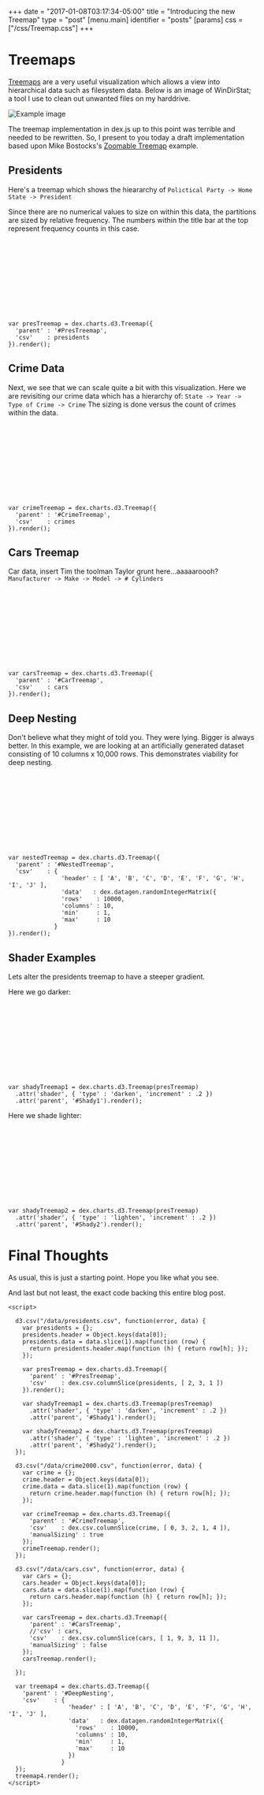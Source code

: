 +++
date = "2017-01-08T03:17:34-05:00"
title = "Introducing the new Treemap"
type = "post"
[menu.main]
  identifier = "posts"
[params]
  css = ["/css/Treemap.css"]
+++

# Treemaps

[Treemaps](http://www.datavizcatalogue.com/methods/treemap.html) are a very useful visualization which allows a view into
hierarchical data such as filesystem data.  Below is an image of WinDirStat; a
tool I use to clean out unwanted files on my harddrive.

![Example image](/images/blog/WinDirStat_Treemap.png)

The treemap implementation in dex.js up to this point was terrible and needed to
be rewritten.  So, I present to you today a draft implementation based upon
Mike Bostocks's [Zoomable Treemap](https://bost.ocks.org/mike/treemap/) example.

## Presidents
Here's a treemap which shows the hieararchy of
```Polictical Party -> Home State -> President```

Since there are no numerical values to size on within this data, the
partitions are sized by relative frequency.  The numbers within the
title bar at the top represent frequency counts in this case.

<svg id="PresTreemap" class="WideChart"></svg>
<pre><code class="language-javascript">var presTreemap = dex.charts.d3.Treemap({
  'parent' : '#PresTreemap',
  'csv'    : presidents
}).render();</code></pre>

## Crime Data
Next, we see that we can scale quite a bit with this visualization.
Here we are revisiting our crime data which has a hierarchy of:
```State -> Year -> Type of Crime -> Crime```
The sizing is done versus the count of crimes within the data.

<svg id="CrimeTreemap" class="WideChart"></svg>
<pre><code class="language-javascript">var crimeTreemap = dex.charts.d3.Treemap({
  'parent' : '#CrimeTreemap',
  'csv'    : crimes
}).render();</code></pre>

## Cars Treemap
Car data, insert Tim the toolman Taylor grunt here...aaaaaroooh?
```Manufacturer -> Make -> Model -> # Cylinders```

<svg id="CarsTreemap" class="WideChart"></svg>
<pre><code class="language-javascript">var carsTreemap = dex.charts.d3.Treemap({
  'parent' : '#CarTreemap',
  'csv'    : cars
}).render();</code></pre>

## Deep Nesting
Don't believe what they might of told you.  They were lying. Bigger is
always better. In this example, we are looking at an artificially
generated dataset consisting of 10 columns x 10,000 rows.  This
demonstrates viability for deep nesting.

<svg id="DeepNesting" class="WideChart"></svg>
<pre><code class="language-javascript">var nestedTreemap = dex.charts.d3.Treemap({
  'parent' : '#NestedTreemap',
  'csv'    : {
               'header' : [ 'A', 'B', 'C', 'D', 'E', 'F', 'G', 'H', 'I', 'J' ],
               'data'   : dex.datagen.randomIntegerMatrix({
               'rows'    : 10000,
               'columns' : 10,
               'min'     : 1,
               'max'     : 10
             }
}).render();</code></pre>

## Shader Examples
Lets alter the presidents treemap to have a steeper gradient.

Here we go darker:

<svg id="Shady1" class="WideChart"></svg>
<pre><code class="language-javascript">var shadyTreemap1 = dex.charts.d3.Treemap(presTreemap)
  .attr('shader', { 'type' : 'darken', 'increment' : .2 })
  .attr('parent', '#Shady1').render();
</code></pre>
      
Here we shade lighter:

<svg id="Shady2" class="WideChart"></svg>
<pre><code class="language-javascript">var shadyTreemap2 = dex.charts.d3.Treemap(presTreemap)
  .attr('shader', { 'type' : 'lighten', 'increment' : .2 })
  .attr('parent', '#Shady2').render();
</code></pre>

# Final Thoughts

As usual, this is just a starting point.  Hope you like what you see.

And last but not least, the exact code backing this entire blog post.

<pre><code class="language-javascript">&lt;script&gt;

  d3.csv("/data/presidents.csv", function(error, data) {
    var presidents = {};
    presidents.header = Object.keys(data[0]);
    presidents.data = data.slice(1).map(function (row) {
      return presidents.header.map(function (h) { return row[h]; });
    });

    var presTreemap = dex.charts.d3.Treemap({
      'parent' : '#PresTreemap',
      'csv'    : dex.csv.columnSlice(presidents, [ 2, 3, 1 ])
    }).render();
    
    var shadyTreemap1 = dex.charts.d3.Treemap(presTreemap)
      .attr('shader', { 'type' : 'darken', 'increment' : .2 })
      .attr('parent', '#Shady1').render();
      
    var shadyTreemap2 = dex.charts.d3.Treemap(presTreemap)
      .attr('shader', { 'type' : 'lighten', 'increment' : .2 })
      .attr('parent', '#Shady2').render();
  });
  
  d3.csv("/data/crime2000.csv", function(error, data) {
    var crime = {};
    crime.header = Object.keys(data[0]);
    crime.data = data.slice(1).map(function (row) {
      return crime.header.map(function (h) { return row[h]; });
    });
    
    var crimeTreemap = dex.charts.d3.Treemap({
      'parent' : '#CrimeTreemap',
      'csv'    : dex.csv.columnSlice(crime, [ 0, 3, 2, 1, 4 ]),
      'manualSizing' : true
    });
    crimeTreemap.render();
  });

  d3.csv("/data/cars.csv", function(error, data) {
    var cars = {};
    cars.header = Object.keys(data[0]);
    cars.data = data.slice(1).map(function (row) {
      return cars.header.map(function (h) { return row[h]; });
    });
    
    var carsTreemap = dex.charts.d3.Treemap({
      'parent' : '#CarsTreemap',
      //'csv' : cars,
      'csv'    : dex.csv.columnSlice(cars, [ 1, 9, 3, 11 ]),
      'manualSizing' : false
    });
    carsTreemap.render();
    
  });
    
  var treemap4 = dex.charts.d3.Treemap({
    'parent' : '#DeepNesting',
    'csv'    : {
                 'header' : [ 'A', 'B', 'C', 'D', 'E', 'F', 'G', 'H', 'I', 'J' ],
                 'data'   : dex.datagen.randomIntegerMatrix({
                   'rows'    : 10000,
                   'columns' : 10,
                   'min'     : 1,
                   'max'     : 10
                 })
               }
  });
  treemap4.render();
&lt;/script&gt;</code></pre>

<script>

  d3.csv("/data/presidents.csv", function(error, data) {
    var presidents = {};
    presidents.header = Object.keys(data[0]);
    presidents.data = data.slice(1).map(function (row) {
      return presidents.header.map(function (h) { return row[h]; });
    });

    var presTreemap = dex.charts.d3.Treemap({
      'parent' : '#PresTreemap',
      'csv'    : dex.csv.columnSlice(presidents, [ 2, 3, 1 ])
    }).render();
    
    var shadyTreemap1 = dex.charts.d3.Treemap(presTreemap)
      .attr('shader', { 'type' : 'darken', 'increment' : .2 })
      .attr('parent', '#Shady1').render();
      
    var shadyTreemap2 = dex.charts.d3.Treemap(presTreemap)
      .attr('shader', { 'type' : 'lighten', 'increment' : .2 })
      .attr('parent', '#Shady2').render();
  });
  
  d3.csv("/data/crime2000.csv", function(error, data) {
    var crime = {};
    crime.header = Object.keys(data[0]);
    crime.data = data.slice(1).map(function (row) {
      return crime.header.map(function (h) { return row[h]; });
    });
    
    var crimeTreemap = dex.charts.d3.Treemap({
      'parent' : '#CrimeTreemap',
      'csv'    : dex.csv.columnSlice(crime, [ 0, 3, 2, 1, 4 ]),
      'manualSizing' : true
    });
    crimeTreemap.render();
  });

  d3.csv("/data/cars.csv", function(error, data) {
    var cars = {};
    cars.header = Object.keys(data[0]);
    cars.data = data.slice(1).map(function (row) {
      return cars.header.map(function (h) { return row[h]; });
    });
    
    var carsTreemap = dex.charts.d3.Treemap({
      'parent' : '#CarsTreemap',
      //'csv' : cars,
      'csv'    : dex.csv.columnSlice(cars, [ 1, 9, 3, 11 ]),
      'manualSizing' : false
    });
    carsTreemap.render();
    
  });
  
  /*
  d3.csv("/data/drwho.csv", function(error, data) {
    var drwho = {};
    drwho.header = Object.keys(data[0]);
    drwho.data = data.slice(1).map(function (row) {
      return drwho.header.map(function (h) { return row[h]; });
    });
      
    var drwhoTreemap = dex.charts.d3.Treemap({
      'parent' : '#DrWhoTreemap',
      'csv'    : dex.csv.columnSlice(drwho, [5, 9, 6]),
      'manualSizing' : true
    });
    drwhoTreemap.render();
    
  });
*/
  
  var treemap4 = dex.charts.d3.Treemap({
    'parent' : '#DeepNesting',
    'csv'    : {
                 'header' : [ 'A', 'B', 'C', 'D', 'E', 'F', 'G', 'H', 'I', 'J' ],
                 'data'   : dex.datagen.randomIntegerMatrix({
                   'rows'    : 10000,
                   'columns' : 10,
                   'min'     : 1,
                   'max'     : 10
                 })
               }
  });
  treemap4.render();
</script>